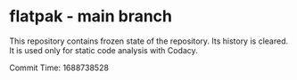 # flatpak - main branch

This repository contains frozen state of the repository.
Its history is cleared. It is used only for static code
analysis with Codacy.

Commit Time: 1688738528